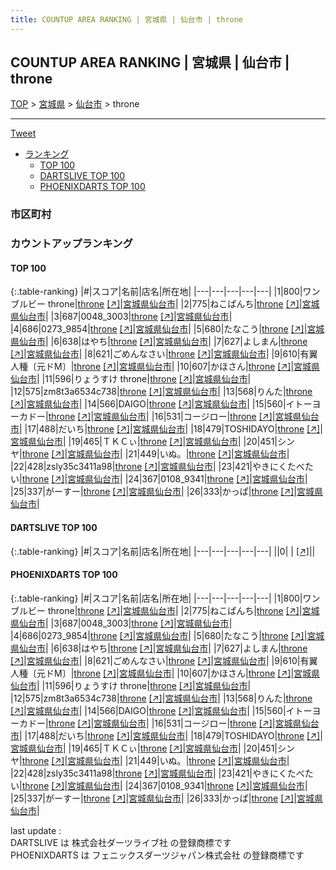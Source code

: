 ```yaml
---
title: COUNTUP AREA RANKING | 宮城県 | 仙台市 | throne
---
```

## COUNTUP AREA RANKING | 宮城県 | 仙台市 | throne

[TOP](/darts/rank/) > [宮城県](/darts/rank/宮城県/) > [仙台市](/darts/rank/宮城県/仙台市/) > throne

___

<a href="https://twitter.com/share?ref_src=twsrc%5Etfw" data-text="COUNTUP AREA RANKING | 宮城県仙台市throne" class="twitter-share-button" data-hashtags="DARTSLIVE,PHOENIXDARTS,darts,ダーツ" data-show-count="false">Tweet</a>

* [ランキング](#カウントアップランキング)
    * [TOP 100](#top-100)
    * [DARTSLIVE TOP 100](#dartslive-top-100)
    * [PHOENIXDARTS TOP 100](#phoenixdarts-top-100)

### 市区町村

<ul>

</ul>

### カウントアップランキング

#### TOP 100



{:.table-ranking}
|#|スコア|名前|店名|所在地|
|---|---|---|---|---|
|1|800|<span class="rank-name-pd">ワンブルビー throne</span>|<a href="/darts/rank/shops/95642.html">throne</a> <a href="https://vs.phoenixdarts.com/jp/shop/shopDetailInfo/s_95642?s_seq=95642">[↗]</a>|<a href="/darts/rank/宮城県/仙台市">宮城県仙台市</a>|
|2|775|<span class="rank-name-pd">ねこぱんち</span>|<a href="/darts/rank/shops/95642.html">throne</a> <a href="https://vs.phoenixdarts.com/jp/shop/shopDetailInfo/s_95642?s_seq=95642">[↗]</a>|<a href="/darts/rank/宮城県/仙台市">宮城県仙台市</a>|
|3|687|<span class="rank-name-pd">0048_3003</span>|<a href="/darts/rank/shops/95642.html">throne</a> <a href="https://vs.phoenixdarts.com/jp/shop/shopDetailInfo/s_95642?s_seq=95642">[↗]</a>|<a href="/darts/rank/宮城県/仙台市">宮城県仙台市</a>|
|4|686|<span class="rank-name-pd">0273_9854</span>|<a href="/darts/rank/shops/95642.html">throne</a> <a href="https://vs.phoenixdarts.com/jp/shop/shopDetailInfo/s_95642?s_seq=95642">[↗]</a>|<a href="/darts/rank/宮城県/仙台市">宮城県仙台市</a>|
|5|680|<span class="rank-name-pd">たなこう</span>|<a href="/darts/rank/shops/95642.html">throne</a> <a href="https://vs.phoenixdarts.com/jp/shop/shopDetailInfo/s_95642?s_seq=95642">[↗]</a>|<a href="/darts/rank/宮城県/仙台市">宮城県仙台市</a>|
|6|638|<span class="rank-name-pd">はやち</span>|<a href="/darts/rank/shops/95642.html">throne</a> <a href="https://vs.phoenixdarts.com/jp/shop/shopDetailInfo/s_95642?s_seq=95642">[↗]</a>|<a href="/darts/rank/宮城県/仙台市">宮城県仙台市</a>|
|7|627|<span class="rank-name-pd">よしまん</span>|<a href="/darts/rank/shops/95642.html">throne</a> <a href="https://vs.phoenixdarts.com/jp/shop/shopDetailInfo/s_95642?s_seq=95642">[↗]</a>|<a href="/darts/rank/宮城県/仙台市">宮城県仙台市</a>|
|8|621|<span class="rank-name-pd">ごめんなさい</span>|<a href="/darts/rank/shops/95642.html">throne</a> <a href="https://vs.phoenixdarts.com/jp/shop/shopDetailInfo/s_95642?s_seq=95642">[↗]</a>|<a href="/darts/rank/宮城県/仙台市">宮城県仙台市</a>|
|9|610|<span class="rank-name-pd">有翼人種〔元ドM〕</span>|<a href="/darts/rank/shops/95642.html">throne</a> <a href="https://vs.phoenixdarts.com/jp/shop/shopDetailInfo/s_95642?s_seq=95642">[↗]</a>|<a href="/darts/rank/宮城県/仙台市">宮城県仙台市</a>|
|10|607|<span class="rank-name-pd">かほさん</span>|<a href="/darts/rank/shops/95642.html">throne</a> <a href="https://vs.phoenixdarts.com/jp/shop/shopDetailInfo/s_95642?s_seq=95642">[↗]</a>|<a href="/darts/rank/宮城県/仙台市">宮城県仙台市</a>|
|11|596|<span class="rank-name-pd">りょうすけ  throne</span>|<a href="/darts/rank/shops/95642.html">throne</a> <a href="https://vs.phoenixdarts.com/jp/shop/shopDetailInfo/s_95642?s_seq=95642">[↗]</a>|<a href="/darts/rank/宮城県/仙台市">宮城県仙台市</a>|
|12|575|<span class="rank-name-pd">zm8t3a6534c738</span>|<a href="/darts/rank/shops/95642.html">throne</a> <a href="https://vs.phoenixdarts.com/jp/shop/shopDetailInfo/s_95642?s_seq=95642">[↗]</a>|<a href="/darts/rank/宮城県/仙台市">宮城県仙台市</a>|
|13|568|<span class="rank-name-pd">りんた</span>|<a href="/darts/rank/shops/95642.html">throne</a> <a href="https://vs.phoenixdarts.com/jp/shop/shopDetailInfo/s_95642?s_seq=95642">[↗]</a>|<a href="/darts/rank/宮城県/仙台市">宮城県仙台市</a>|
|14|566|<span class="rank-name-pd">DAIGO</span>|<a href="/darts/rank/shops/95642.html">throne</a> <a href="https://vs.phoenixdarts.com/jp/shop/shopDetailInfo/s_95642?s_seq=95642">[↗]</a>|<a href="/darts/rank/宮城県/仙台市">宮城県仙台市</a>|
|15|560|<span class="rank-name-pd">イトーヨーカドー</span>|<a href="/darts/rank/shops/95642.html">throne</a> <a href="https://vs.phoenixdarts.com/jp/shop/shopDetailInfo/s_95642?s_seq=95642">[↗]</a>|<a href="/darts/rank/宮城県/仙台市">宮城県仙台市</a>|
|16|531|<span class="rank-name-pd">コージロー</span>|<a href="/darts/rank/shops/95642.html">throne</a> <a href="https://vs.phoenixdarts.com/jp/shop/shopDetailInfo/s_95642?s_seq=95642">[↗]</a>|<a href="/darts/rank/宮城県/仙台市">宮城県仙台市</a>|
|17|488|<span class="rank-name-pd">だいち</span>|<a href="/darts/rank/shops/95642.html">throne</a> <a href="https://vs.phoenixdarts.com/jp/shop/shopDetailInfo/s_95642?s_seq=95642">[↗]</a>|<a href="/darts/rank/宮城県/仙台市">宮城県仙台市</a>|
|18|479|<span class="rank-name-pd">TOSHIDAYO</span>|<a href="/darts/rank/shops/95642.html">throne</a> <a href="https://vs.phoenixdarts.com/jp/shop/shopDetailInfo/s_95642?s_seq=95642">[↗]</a>|<a href="/darts/rank/宮城県/仙台市">宮城県仙台市</a>|
|19|465|<span class="rank-name-pd">ＴＫＣぃ</span>|<a href="/darts/rank/shops/95642.html">throne</a> <a href="https://vs.phoenixdarts.com/jp/shop/shopDetailInfo/s_95642?s_seq=95642">[↗]</a>|<a href="/darts/rank/宮城県/仙台市">宮城県仙台市</a>|
|20|451|<span class="rank-name-pd">シンヤ</span>|<a href="/darts/rank/shops/95642.html">throne</a> <a href="https://vs.phoenixdarts.com/jp/shop/shopDetailInfo/s_95642?s_seq=95642">[↗]</a>|<a href="/darts/rank/宮城県/仙台市">宮城県仙台市</a>|
|21|449|<span class="rank-name-pd">いぬ。</span>|<a href="/darts/rank/shops/95642.html">throne</a> <a href="https://vs.phoenixdarts.com/jp/shop/shopDetailInfo/s_95642?s_seq=95642">[↗]</a>|<a href="/darts/rank/宮城県/仙台市">宮城県仙台市</a>|
|22|428|<span class="rank-name-pd">zsly35c3411a98</span>|<a href="/darts/rank/shops/95642.html">throne</a> <a href="https://vs.phoenixdarts.com/jp/shop/shopDetailInfo/s_95642?s_seq=95642">[↗]</a>|<a href="/darts/rank/宮城県/仙台市">宮城県仙台市</a>|
|23|421|<span class="rank-name-pd">やきにくたべたい</span>|<a href="/darts/rank/shops/95642.html">throne</a> <a href="https://vs.phoenixdarts.com/jp/shop/shopDetailInfo/s_95642?s_seq=95642">[↗]</a>|<a href="/darts/rank/宮城県/仙台市">宮城県仙台市</a>|
|24|367|<span class="rank-name-pd">0108_9341</span>|<a href="/darts/rank/shops/95642.html">throne</a> <a href="https://vs.phoenixdarts.com/jp/shop/shopDetailInfo/s_95642?s_seq=95642">[↗]</a>|<a href="/darts/rank/宮城県/仙台市">宮城県仙台市</a>|
|25|337|<span class="rank-name-pd">がーすー</span>|<a href="/darts/rank/shops/95642.html">throne</a> <a href="https://vs.phoenixdarts.com/jp/shop/shopDetailInfo/s_95642?s_seq=95642">[↗]</a>|<a href="/darts/rank/宮城県/仙台市">宮城県仙台市</a>|
|26|333|<span class="rank-name-pd">かっぱ</span>|<a href="/darts/rank/shops/95642.html">throne</a> <a href="https://vs.phoenixdarts.com/jp/shop/shopDetailInfo/s_95642?s_seq=95642">[↗]</a>|<a href="/darts/rank/宮城県/仙台市">宮城県仙台市</a>|


#### DARTSLIVE TOP 100



{:.table-ranking}
|#|スコア|名前|店名|所在地|
|---|---|---|---|---|
||0|<span class="rank-name-dl"> </span>|<a href="/darts/rank/shops/.html"></a> <a href="">[↗]</a>|<a href="/darts/rank//"></a>|


#### PHOENIXDARTS TOP 100



{:.table-ranking}
|#|スコア|名前|店名|所在地|
|---|---|---|---|---|
|1|800|<span class="rank-name-pd">ワンブルビー throne</span>|<a href="/darts/rank/shops/95642.html">throne</a> <a href="https://vs.phoenixdarts.com/jp/shop/shopDetailInfo/s_95642?s_seq=95642">[↗]</a>|<a href="/darts/rank/宮城県/仙台市">宮城県仙台市</a>|
|2|775|<span class="rank-name-pd">ねこぱんち</span>|<a href="/darts/rank/shops/95642.html">throne</a> <a href="https://vs.phoenixdarts.com/jp/shop/shopDetailInfo/s_95642?s_seq=95642">[↗]</a>|<a href="/darts/rank/宮城県/仙台市">宮城県仙台市</a>|
|3|687|<span class="rank-name-pd">0048_3003</span>|<a href="/darts/rank/shops/95642.html">throne</a> <a href="https://vs.phoenixdarts.com/jp/shop/shopDetailInfo/s_95642?s_seq=95642">[↗]</a>|<a href="/darts/rank/宮城県/仙台市">宮城県仙台市</a>|
|4|686|<span class="rank-name-pd">0273_9854</span>|<a href="/darts/rank/shops/95642.html">throne</a> <a href="https://vs.phoenixdarts.com/jp/shop/shopDetailInfo/s_95642?s_seq=95642">[↗]</a>|<a href="/darts/rank/宮城県/仙台市">宮城県仙台市</a>|
|5|680|<span class="rank-name-pd">たなこう</span>|<a href="/darts/rank/shops/95642.html">throne</a> <a href="https://vs.phoenixdarts.com/jp/shop/shopDetailInfo/s_95642?s_seq=95642">[↗]</a>|<a href="/darts/rank/宮城県/仙台市">宮城県仙台市</a>|
|6|638|<span class="rank-name-pd">はやち</span>|<a href="/darts/rank/shops/95642.html">throne</a> <a href="https://vs.phoenixdarts.com/jp/shop/shopDetailInfo/s_95642?s_seq=95642">[↗]</a>|<a href="/darts/rank/宮城県/仙台市">宮城県仙台市</a>|
|7|627|<span class="rank-name-pd">よしまん</span>|<a href="/darts/rank/shops/95642.html">throne</a> <a href="https://vs.phoenixdarts.com/jp/shop/shopDetailInfo/s_95642?s_seq=95642">[↗]</a>|<a href="/darts/rank/宮城県/仙台市">宮城県仙台市</a>|
|8|621|<span class="rank-name-pd">ごめんなさい</span>|<a href="/darts/rank/shops/95642.html">throne</a> <a href="https://vs.phoenixdarts.com/jp/shop/shopDetailInfo/s_95642?s_seq=95642">[↗]</a>|<a href="/darts/rank/宮城県/仙台市">宮城県仙台市</a>|
|9|610|<span class="rank-name-pd">有翼人種〔元ドM〕</span>|<a href="/darts/rank/shops/95642.html">throne</a> <a href="https://vs.phoenixdarts.com/jp/shop/shopDetailInfo/s_95642?s_seq=95642">[↗]</a>|<a href="/darts/rank/宮城県/仙台市">宮城県仙台市</a>|
|10|607|<span class="rank-name-pd">かほさん</span>|<a href="/darts/rank/shops/95642.html">throne</a> <a href="https://vs.phoenixdarts.com/jp/shop/shopDetailInfo/s_95642?s_seq=95642">[↗]</a>|<a href="/darts/rank/宮城県/仙台市">宮城県仙台市</a>|
|11|596|<span class="rank-name-pd">りょうすけ  throne</span>|<a href="/darts/rank/shops/95642.html">throne</a> <a href="https://vs.phoenixdarts.com/jp/shop/shopDetailInfo/s_95642?s_seq=95642">[↗]</a>|<a href="/darts/rank/宮城県/仙台市">宮城県仙台市</a>|
|12|575|<span class="rank-name-pd">zm8t3a6534c738</span>|<a href="/darts/rank/shops/95642.html">throne</a> <a href="https://vs.phoenixdarts.com/jp/shop/shopDetailInfo/s_95642?s_seq=95642">[↗]</a>|<a href="/darts/rank/宮城県/仙台市">宮城県仙台市</a>|
|13|568|<span class="rank-name-pd">りんた</span>|<a href="/darts/rank/shops/95642.html">throne</a> <a href="https://vs.phoenixdarts.com/jp/shop/shopDetailInfo/s_95642?s_seq=95642">[↗]</a>|<a href="/darts/rank/宮城県/仙台市">宮城県仙台市</a>|
|14|566|<span class="rank-name-pd">DAIGO</span>|<a href="/darts/rank/shops/95642.html">throne</a> <a href="https://vs.phoenixdarts.com/jp/shop/shopDetailInfo/s_95642?s_seq=95642">[↗]</a>|<a href="/darts/rank/宮城県/仙台市">宮城県仙台市</a>|
|15|560|<span class="rank-name-pd">イトーヨーカドー</span>|<a href="/darts/rank/shops/95642.html">throne</a> <a href="https://vs.phoenixdarts.com/jp/shop/shopDetailInfo/s_95642?s_seq=95642">[↗]</a>|<a href="/darts/rank/宮城県/仙台市">宮城県仙台市</a>|
|16|531|<span class="rank-name-pd">コージロー</span>|<a href="/darts/rank/shops/95642.html">throne</a> <a href="https://vs.phoenixdarts.com/jp/shop/shopDetailInfo/s_95642?s_seq=95642">[↗]</a>|<a href="/darts/rank/宮城県/仙台市">宮城県仙台市</a>|
|17|488|<span class="rank-name-pd">だいち</span>|<a href="/darts/rank/shops/95642.html">throne</a> <a href="https://vs.phoenixdarts.com/jp/shop/shopDetailInfo/s_95642?s_seq=95642">[↗]</a>|<a href="/darts/rank/宮城県/仙台市">宮城県仙台市</a>|
|18|479|<span class="rank-name-pd">TOSHIDAYO</span>|<a href="/darts/rank/shops/95642.html">throne</a> <a href="https://vs.phoenixdarts.com/jp/shop/shopDetailInfo/s_95642?s_seq=95642">[↗]</a>|<a href="/darts/rank/宮城県/仙台市">宮城県仙台市</a>|
|19|465|<span class="rank-name-pd">ＴＫＣぃ</span>|<a href="/darts/rank/shops/95642.html">throne</a> <a href="https://vs.phoenixdarts.com/jp/shop/shopDetailInfo/s_95642?s_seq=95642">[↗]</a>|<a href="/darts/rank/宮城県/仙台市">宮城県仙台市</a>|
|20|451|<span class="rank-name-pd">シンヤ</span>|<a href="/darts/rank/shops/95642.html">throne</a> <a href="https://vs.phoenixdarts.com/jp/shop/shopDetailInfo/s_95642?s_seq=95642">[↗]</a>|<a href="/darts/rank/宮城県/仙台市">宮城県仙台市</a>|
|21|449|<span class="rank-name-pd">いぬ。</span>|<a href="/darts/rank/shops/95642.html">throne</a> <a href="https://vs.phoenixdarts.com/jp/shop/shopDetailInfo/s_95642?s_seq=95642">[↗]</a>|<a href="/darts/rank/宮城県/仙台市">宮城県仙台市</a>|
|22|428|<span class="rank-name-pd">zsly35c3411a98</span>|<a href="/darts/rank/shops/95642.html">throne</a> <a href="https://vs.phoenixdarts.com/jp/shop/shopDetailInfo/s_95642?s_seq=95642">[↗]</a>|<a href="/darts/rank/宮城県/仙台市">宮城県仙台市</a>|
|23|421|<span class="rank-name-pd">やきにくたべたい</span>|<a href="/darts/rank/shops/95642.html">throne</a> <a href="https://vs.phoenixdarts.com/jp/shop/shopDetailInfo/s_95642?s_seq=95642">[↗]</a>|<a href="/darts/rank/宮城県/仙台市">宮城県仙台市</a>|
|24|367|<span class="rank-name-pd">0108_9341</span>|<a href="/darts/rank/shops/95642.html">throne</a> <a href="https://vs.phoenixdarts.com/jp/shop/shopDetailInfo/s_95642?s_seq=95642">[↗]</a>|<a href="/darts/rank/宮城県/仙台市">宮城県仙台市</a>|
|25|337|<span class="rank-name-pd">がーすー</span>|<a href="/darts/rank/shops/95642.html">throne</a> <a href="https://vs.phoenixdarts.com/jp/shop/shopDetailInfo/s_95642?s_seq=95642">[↗]</a>|<a href="/darts/rank/宮城県/仙台市">宮城県仙台市</a>|
|26|333|<span class="rank-name-pd">かっぱ</span>|<a href="/darts/rank/shops/95642.html">throne</a> <a href="https://vs.phoenixdarts.com/jp/shop/shopDetailInfo/s_95642?s_seq=95642">[↗]</a>|<a href="/darts/rank/宮城県/仙台市">宮城県仙台市</a>|


<div class="footer border-top border-gray-light mt-5 pt-3 text-right text-gray">
    last update : <span style="font-weight: italic" id="foot_last_modified"></span><br />
    DARTSLIVE は 株式会社ダーツライブ社 の登録商標です<br />
    PHOENIXDARTS は フェニックスダーツジャパン株式会社 の登録商標です<br />
</div>

<script src="https://cdnjs.cloudflare.com/ajax/libs/jquery.tablesorter/2.31.3/js/jquery.tablesorter.min.js" integrity="sha512-qzgd5cYSZcosqpzpn7zF2ZId8f/8CHmFKZ8j7mU4OUXTNRd5g+ZHBPsgKEwoqxCtdQvExE5LprwwPAgoicguNg==" crossorigin="anonymous" referrerpolicy="no-referrer"></script>
<link rel="stylesheet" href="https://cdnjs.cloudflare.com/ajax/libs/jquery.tablesorter/2.31.3/css/theme.default.min.css" integrity="sha512-wghhOJkjQX0Lh3NSWvNKeZ0ZpNn+SPVXX1Qyc9OCaogADktxrBiBdKGDoqVUOyhStvMBmJQ8ZdMHiR3wuEq8+w==" crossorigin="anonymous" referrerpolicy="no-referrer" />
<script>
$(function() {
    $(".table-ranking").tablesorter({sortList:[[0, 0]]});
    $("#foot_last_modified").text(formatDate(new Date(document.lastModified), 'yyyy-MM-dd HH:mm:ss'));
});
</script>

<script async src="https://platform.twitter.com/widgets.js" charset="utf-8"></script>